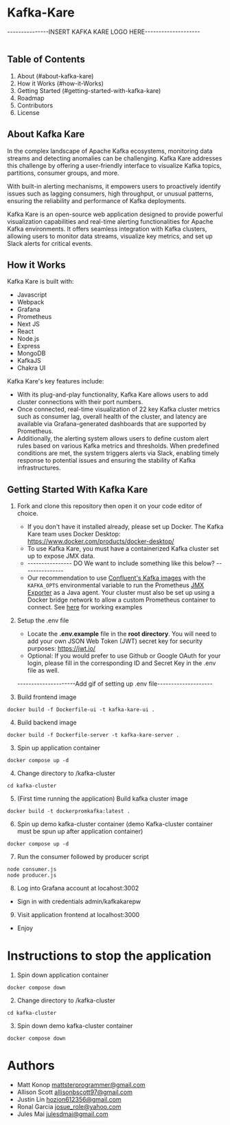 # Kafka-Kare
---------------INSERT KAFKA KARE LOGO HERE--------------------
<p align="center">
  <img src=" " width=500px>
</p>


## Table of Contents
1. About (#about-kafka-kare)
2. How it Works (#how-it-Works)
3. Getting Started (#getting-started-with-kafka-kare)
4. Roadmap
5. Contributors
6. License


## About Kafka Kare
In the complex landscape of Apache Kafka ecosystems, monitoring data streams and detecting anomalies can be challenging. Kafka Kare addresses this challenge by offering a user-friendly interface to visualize Kafka topics, partitions, consumer groups, and more. 

With built-in alerting mechanisms, it empowers users to proactively identify issues such as lagging consumers, high throughput, or unusual patterns, ensuring the reliability and performance of Kafka deployments.

Kafka Kare is an open-source web application designed to provide powerful visualization capabilities and real-time alerting functionalities for Apache Kafka environments. It offers seamless integration with Kafka clusters, allowing users to monitor data streams, visualize key metrics, and set up Slack alerts for critical events.

## How it Works
Kafka Kare is built with:
- Javascript
- Webpack
- Grafana
- Prometheus
- Next JS
- React
- Node.js
- Express 
- MongoDB
- KafkaJS
- Chakra UI

Kafka Kare's key features include:
  - With its plug-and-play functionality, Kafka Kare allows users to add cluster connections with their port numbers. 
  - Once connected, real-time visualization of 22 key Kafka cluster metrics such as consumer lag, overall health of the cluster, and latency are available via Grafana-generated dashboards that 
    are supported by Prometheus.
  - Additionally, the alerting system allows users to define custom alert rules based on various Kafka metrics and thresholds. When predefined conditions are met, the system triggers alerts via 
    Slack, enabling timely response to potential issues and ensuring the stability of Kafka infrastructures.
    
## Getting Started With Kafka Kare

1. Fork and clone this repository then open it on your code editor of choice.
   - If you don't have it installed already, please set up Docker. The Kafka Kare team uses Docker Desktop: https://www.docker.com/products/docker-desktop/
   - To use Kafka Kare, you must have a containerized Kafka cluster set up to expose JMX data.
   - ---------------- DO We want to include something like this below? ---------------
   - Our recommendation to use [Confluent's Kafka images](https://registry.hub.docker.com/r/confluentinc/cp-kafka) with the `KAFKA_OPTS` environmental variable to run the Prometheus [JMX 
      Exporter](https://github.com/prometheus/jmx_exporter) as a Java agent. Your cluster must also be set up using a Docker bridge network to allow a custom Prometheus container to connect. See 
     [here](https://github.com/Kafka-Kare/kafka-cluster) for working examples
2. Setup the .env file
   - Locate the **.env.example** file in the **root directory**. You will need to add your own JSON Web Token (JWT) secret key for security purposes: https://jwt.io/
   - Optional: If you would prefer to use Github or Google OAuth for your login, please fill in the corresponding ID and Secret Key in the .env file as well.
     
   ---------------------Add gif of setting up .env file--------------------
     
3. Build frontend image
```
docker build -f Dockerfile-ui -t kafka-kare-ui .
```

4. Build backend image
```
docker build -f Dockerfile-server -t kafka-kare-server .
```

3. Spin up application container
```
docker compose up -d
```

4. Change directory to /kafka-cluster
```
cd kafka-cluster
```

5. (First time running the application) Build kafka cluster image 
```
docker build -t dockerpromkafka:latest .
```

6. Spin up demo kafka-cluster container (demo Kafka-cluster container must be spun up after application container)
```
docker compose up -d
```

7. Run the consumer followed by producer script
```
node consumer.js
node producer.js
```

8. Log into Grafana account at locahost:3002
- Sign in with credentials admin/kafkakarepw

9. Visit application frontend at localhost:3000
- Enjoy


# Instructions to stop the application
1. Spin down application container
```
docker compose down
```

2. Change directory to /kafka-cluster
```
cd kafka-cluster
```

3. Spin down demo kafka-cluster container
```
docker compose down
```


# Authors
- Matt Konop <mattsterprogrammer@gmail.com>
- Allison Scott <allisonbscott97@gmail.com>
- Justin Lin <hozion612356@gmail.com>
- Ronal Garcia <josue_role@yahoo.com>
- Jules Mai <julesdmai@gmail.com>
